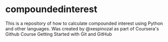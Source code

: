 # compoundedinterest
This is a repository of how to calculate compounded interest using Python and other languages. Was created by @xespinozal as part of Coursera's Github Course Getting Started with Git and GitHub
